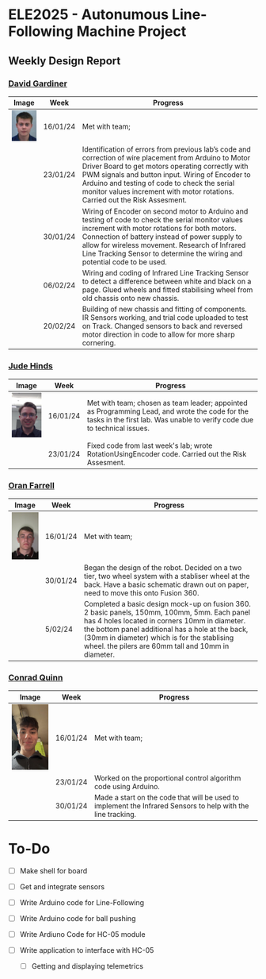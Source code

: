# ELE2025 - Autonumous Line-Following Machine Project

## Weekly Design Report

### [David Gardiner](mailto:dgardiner04@qub.ac.uk)

| Image | Week | Progress |
|-------|------|----------|
| ![](img/david.jpg) | 16/01/24 | Met with team; |
| | 23/01/24 | Identification of errors from previous lab’s code and correction of wire placement from Arduino to Motor Driver Board to get motors operating correctly with PWM signals and button input.  Wiring of Encoder to Arduino and testing of code to check the serial monitor values increment with motor rotations. Carried out the Risk Assesment.|
| | 30/01/24 | Wiring of Encoder on second motor to Arduino and testing of code to check the serial monitor values increment with motor rotations for both motors.  Connection of battery instead of power supply to allow for wireless movement.  Research of Infrared Line Tracking Sensor to determine the wiring and potential code to be used.|
| | 06/02/24 | Wiring and coding of Infrared Line Tracking Sensor to detect a difference between white and black on a page.  Glued wheels and fitted stabilising wheel from old chassis onto new chassis.|
| | 20/02/24 | Building of new chassis and fitting of components.  IR Sensors working, and trial code uploaded to test on Track.  Changed sensors to back and reversed motor direction in code to allow for more sharp cornering.|



### [Jude Hinds](mailto:jhinds04@qub.ac.uk)

| Image | Week | Progress |
|-------|------|----------|
| ![](img/jude.jpg) | 16/01/24 | Met with team; chosen as team leader; appointed as Programming Lead, and wrote the code for the tasks in the first lab. Was unable to verify code due to technical issues. |
| | 23/01/24 | Fixed code from last week's lab; wrote RotationUsingEncoder code. Carried out the Risk Assesment. |

### [Oran Farrell](mailto:ofarrell03@qub.ac.uk)

| Image | Week | Progress |
|-------|------|----------|
| ![](img/oran.jpg) | 16/01/24 | Met with team; |
| | 30/01/24 | Began the design of the robot. Decided on a two tier, two wheel system with a stabliser wheel at the back. Have a basic schematic drawn out on paper, need to move this onto Fusion 360. | 
| | 5/02/24  | Completed a basic design mock-up on fusion 360. 2 basic panels, 150mm, 100mm, 5mm. Each panel has 4 holes located in corners 10mm in diameter. the bottom panel additional has a hole at the back, (30mm in diameter) which is for the stablising wheel. the pilers are 60mm tall and 10mm in diameter. |

### [Conrad Quinn](mailto:cquinn167@qub.ac.uk)

| Image | Week | Progress |
|-------|------|----------|
| ![](img/conrad.jpg) | 16/01/24 | Met with team; |
| | 23/01/24 | Worked on the proportional control algorithm code using Arduino. |
| | 30/01/24 | Made a start on the code that will be used to implement the Infrared Sensors to help with the line tracking. |

# To-Do

- [ ] Make shell for board
- [ ] Get and integrate sensors

- [ ] Write Arduino code for Line-Following
- [ ] Write Arduino code for ball pushing
- [ ] Write Ardiuno Code for HC-05 module
- [ ] Write application to interface with HC-05
  - [ ] Getting and displaying telemetrics
